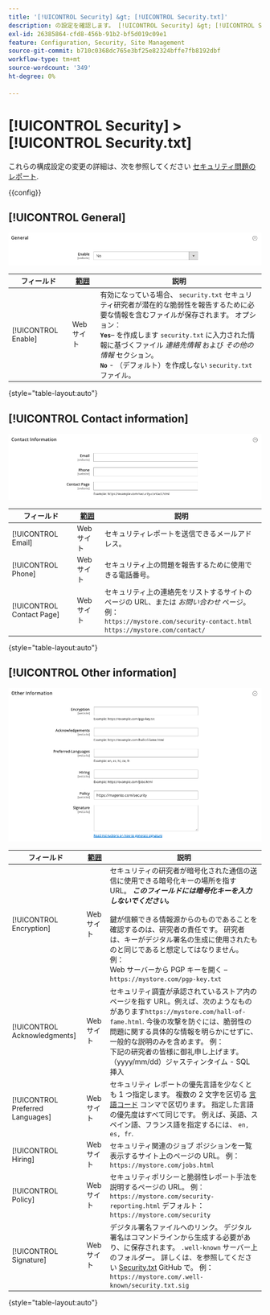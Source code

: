 ```yaml
---
title: '[!UICONTROL Security] &gt; [!UICONTROL Security.txt]'
description: の設定を確認します。 [!UICONTROL Security] &gt; [!UICONTROL Security.txt] コマース管理者のページ。
exl-id: 26385864-cfd8-456b-91b2-bf5d019c09e1
feature: Configuration, Security, Site Management
source-git-commit: b710c0368dc765e3bf25e82324bffe7fb8192dbf
workflow-type: tm+mt
source-wordcount: '349'
ht-degree: 0%

---
```


# [!UICONTROL Security] > [!UICONTROL Security.txt]

これらの構成設定の変更の詳細は、次を参照してください [セキュリティ問題のレポート](../../systems/security-issue-reporting.md).

{{config}}

## [!UICONTROL General]

![一般](./assets/txt-general.png)<!-- zoom -->

| フィールド | [範囲](../../getting-started/websites-stores-views.md#scope-settings) | 説明 |
|--- |--- |--- |
| [!UICONTROL Enable] | Web サイト | 有効になっている場合、 `security.txt` セキュリティ研究者が潜在的な脆弱性を報告するために必要な情報を含むファイルが保存されます。 オプション：<br />**`Yes`**– を作成します `security.txt` に入力された情報に基づくファイル _連絡先情報_ および _その他の情報_ セクション。<br />**`No`** - （デフォルト）を作成しない `security.txt` ファイル。 |

{style="table-layout:auto"}

## [!UICONTROL Contact information]

![連絡先情報](./assets/txt-contact-info.png)<!-- zoom -->

| フィールド | [範囲](../../getting-started/websites-stores-views.md#scope-settings) | 説明 |
|--- |--- |--- |
| [!UICONTROL Email] | Web サイト | セキュリティレポートを送信できるメールアドレス。 |
| [!UICONTROL Phone] | Web サイト | セキュリティ上の問題を報告するために使用できる電話番号。 |
| [!UICONTROL Contact Page] | Web サイト | セキュリティ上の連絡先をリストするサイトのページの URL、または _お問い合わせ_ ページ。 例： <br/>`https://mystore.com/security-contact.html`<br/>`https://mystore.com/contact/` |

{style="table-layout:auto"}

## [!UICONTROL Other information]

![その他の情報](./assets/txt-other-info.png)<!-- zoom -->

| フィールド | [範囲](../../getting-started/websites-stores-views.md#scope-settings) | 説明 |
|--- |--- |--- |
| [!UICONTROL Encryption] | Web サイト | セキュリティの研究者が暗号化された通信の送信に使用できる暗号化キーの場所を指す URL。 _**このフィールドには暗号化キーを入力しないでください。**_ <br/><br/>鍵が信頼できる情報源からのものであることを確認するのは、研究者の責任です。 研究者は、キーがデジタル署名の生成に使用されたものと同じであると想定してはなりません。 例：<br />Web サーバーから PGP キーを開く –  `https://mystore.com/pgp-key.txt` |
| [!UICONTROL Acknowledgments] | Web サイト | セキュリティ調査が承認されているストア内のページを指す URL。例えば、次のようなものがあります`https://mystore.com/hall-of-fame.html`. 今後の攻撃を防ぐには、脆弱性の問題に関する具体的な情報を明らかにせずに、一般的な説明のみを含めます。 例：<br />下記の研究者の皆様に御礼申し上げます。<br />（yyyy/mm/dd）ジャスティンタイム - SQL 挿入 |
| [!UICONTROL Preferred Languages] | Web サイト | セキュリティ レポートの優先言語を少なくとも 1 つ指定します。 複数の 2 文字を区切る [言語コード](https://en.wikipedia.org/wiki/List_of_ISO_639-1_codes) コンマで区切ります。 指定した言語の優先度はすべて同じです。 例えば、英語、スペイン語、フランス語を指定するには、 `en, es, fr`. |
| [!UICONTROL Hiring] | Web サイト | セキュリティ関連のジョブ ポジションを一覧表示するサイト上のページの URL。 例： `https://mystore.com/jobs.html` |
| [!UICONTROL Policy] | Web サイト | セキュリティポリシーと脆弱性レポート手法を説明するページの URL。 例： `https://mystore.com/security-reporting.html` デフォルト： `https://mystore.com/security` |
| [!UICONTROL Signature] | Web サイト | デジタル署名ファイルへのリンク。 デジタル署名はコマンドラインから生成する必要があり、に保存されます。 `.well-known` サーバー上のフォルダー。 詳しくは、を参照してください [Security.txt](https://github.com/magento/security-package/blob/1.0-develop/Securitytxt/README.md) GitHub で。 例： `https://mystore.com/.well-known/security.txt.sig` |

{style="table-layout:auto"}
